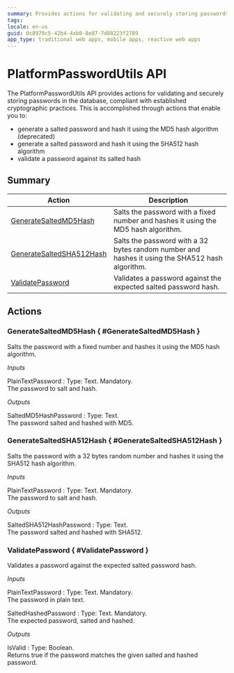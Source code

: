 ```yaml
---
summary: Provides actions for validating and securely storing passwords in the database, compliant with established cryptographic practices.
tags: 
locale: en-us
guid: 0c8970c5-42b4-4ab0-8e87-7d88223f2789
app_type: traditional web apps, mobile apps, reactive web apps
---
```


# PlatformPasswordUtils API


The PlatformPasswordUtils API provides actions for validating and securely storing passwords in the database, compliant with established cryptographic practices. This is accomplished through actions that enable you to:

* generate a salted password and hash it using the MD5 hash algorithm (deprecated)
* generate a salted password and hash it using the SHA512 hash algorithm
* validate a password against its salted hash

## Summary

Action | Description
---|---
[GenerateSaltedMD5Hash](<#GenerateSaltedMD5Hash>) | Salts the password with a fixed number and hashes it using the MD5 hash algorithm.
[GenerateSaltedSHA512Hash](<#GenerateSaltedSHA512Hash>) | Salts the password with a 32 bytes random number and hashes it using the SHA512 hash algorithm.
[ValidatePassword](<#ValidatePassword>) | Validates a password against the expected salted password hash.

## Actions

### GenerateSaltedMD5Hash { #GenerateSaltedMD5Hash }

Salts the password with a fixed number and hashes it using the MD5 hash algorithm.

*Inputs*

PlainTextPassword
:   Type: Text. Mandatory.  
    The password to salt and hash.  
    

*Outputs*

SaltedMD5HashPassword
:   Type: Text.  
    The password salted and hashed with MD5.  
    

### GenerateSaltedSHA512Hash { #GenerateSaltedSHA512Hash }

Salts the password with a 32 bytes random number and hashes it using the SHA512 hash algorithm.

*Inputs*

PlainTextPassword
:   Type: Text. Mandatory.  
    The password to salt and hash.

*Outputs*

SaltedSHA512HashPassword
:   Type: Text.  
    The password salted and hashed with SHA512.

### ValidatePassword { #ValidatePassword }

Validates a password against the expected salted password hash.

*Inputs*

PlainTextPassword
:   Type: Text. Mandatory.  
    The password in plain text.

SaltedHashedPassword
:   Type: Text. Mandatory.  
    The expected password, salted and hashed.

*Outputs*

IsValid
:   Type: Boolean.  
    Returns true if the password matches the given salted and hashed password.  
    


